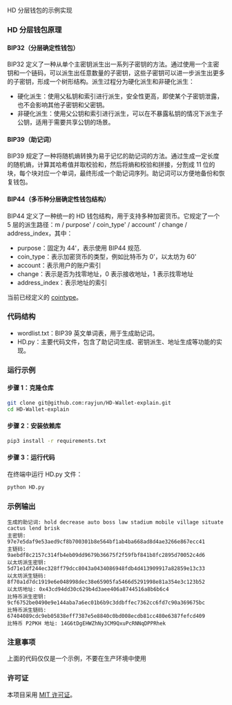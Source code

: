 HD 分层钱包的示例实现

### HD 分层钱包原理
#### BIP32（分层确定性钱包）
BIP32 定义了一种从单个主密钥派生出一系列子密钥的方法。通过使用一个主密钥和一个链码，可以派生出任意数量的子密钥，这些子密钥可以进一步派生出更多的子密钥，形成一个树形结构。派生过程分为硬化派生和非硬化派生：
- 硬化派生：使用父私钥和索引进行派生，安全性更高，即使某个子密钥泄露，也不会影响其他子密钥和父密钥。
- 非硬化派生：使用父公钥和索引进行派生，可以在不暴露私钥的情况下派生子公钥，适用于需要共享公钥的场景。

#### BIP39（助记词）
BIP39 规定了一种将随机熵转换为易于记忆的助记词的方法。通过生成一定长度的随机熵，计算其哈希值并取校验和，然后将熵和校验和拼接，分割成 11 位的块，每个块对应一个单词，最终形成一个助记词序列。助记词可以方便地备份和恢复钱包。

#### BIP44（多币种分层确定性钱包结构）
BIP44 定义了一种统一的 HD 钱包结构，用于支持多种加密货币。它规定了一个 5 层的派生路径：m / purpose' / coin_type' / account' / change / address_index，其中：
- purpose：固定为 44'，表示使用 BIP44 规范.
- coin_type：表示加密货币的类型，例如比特币为 0'，以太坊为 60'
- account：表示用户的账户索引
- change：表示是否为找零地址，0 表示接收地址，1 表示找零地址
- address_index：表示地址的索引

当前已经定义的 [cointype](https://trustwallet.github.io/docc/documentation/walletcore/cointype/)。

### 代码结构
- wordlist.txt：BIP39 英文单词表，用于生成助记词。
- HD.py：主要代码文件，包含了助记词生成、密钥派生、地址生成等功能的实现。

### 运行示例
#### 步骤 1：克隆仓库
```bash
git clone git@github.com:rayjun/HD-Wallet-explain.git
cd HD-Wallet-explain
```
#### 步骤 2：安装依赖库
```bash
pip3 install -r requirements.txt
````

#### 步骤 3：运行代码
在终端中运行 HD.py 文件：
```bash
python HD.py
```

### 示例输出
```plaintext
生成的助记词: hold decrease auto boss law stadium mobile village situate cactus lend brisk
主密钥: 97e7e5daf9e53aed9cf8b700301b8e564bf1ab4ba668ad8d4ae3266e867ecc41
主链码: 9aebdf8c2157c314fb4eb09dd9679b36675f2f59fbf841b8fc2895d70052c4d6
以太坊派生密钥: 5d71e1df244ec328ff79dcc8043a0434086948fdb4d413909917a82859e13c33
以太坊派生链码: 8f70a1d7dc1919e6e048998dec38e65905fa5466d5291998e81a354e3c123b52
以太坊地址: 0x43cd94dd30c629b4d3aee406a8744516a8b6b6c4
比特币派生密钥: 9cf6752be0490e9e144aba7a6ec01b6b9c3ddbffec7362cc6fd7c90a369675bc
比特币派生链码: 67404089cdc9eb05838eff7387e5e8840c0bd008ecdb81cc480e6387fefcd409
比特币 P2PKH 地址: 14G6tDgEHWZhNy3CM9QxuPcRNNqDPPRhek
```
### 注意事项
上面的代码仅仅是一个示例，不要在生产环境中使用

### 许可证
本项目采用 [MIT 许可证](./LICENSE)。
